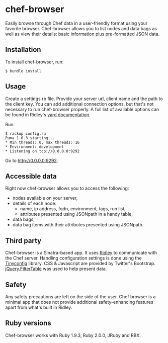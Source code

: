 chef-browser
============

Easily browse through Chef data in a user-friendly format using your favorite browser. Chef-browser allows you to list nodes and data bags as well as view their details: basic information plus pre-formatted JSON data.

## Installation

To install chef-browser, run:

```
$ bundle install
```

## Usage

Create a settings.rb file. Provide your server url, client name and the path to the client key. You can add additional connection options, but that's not necessary to run chef-browser properly. A full list of available options can be found in Ridley's [yard documentation](http://rubydoc.info/gems/ridley/Ridley/Client:initialize).

Run:

```
$ rackup config.ru
Puma 1.6.3 starting...
* Min threads: 0, max threads: 16
* Environment: development
* Listening on tcp://0.0.0.0:9292
```

Go to http://0.0.0.0:9292.

## Accessible data

Right now chef-browser allows you to access the following:
- nodes available on your server,
- details of each node:
    - name, ip address, fqdn, environment, tags, run list,
    - attributes presented using JSONpath in a handy table,
- data bags,
- data bag items with their attributes presented using JSONpath.

## Third party

Chef-browser is a Sinatra-based app. It uses [Ridley](http://github.com/RiotGames/ridley) to communicate with the Chef server. Handling configuration settings is done using the [Tinyconfig](http://github.com/3ofcoins/tinyconfig/) library. CSS & Javascript are provided by Twitter's Bootstrap. [jQuery.FilterTable](http://github.com/sunnywalker/jQuery.FilterTable) was used to help present data.

## Safety

Any safety precautions are left on the side of the user. Chef browser is a minimal app that does not provide additional safety-enhancing features apart from what's built in Ridley.

## Ruby versions

Chef-browser works with Ruby 1.9.3, Ruby 2.0.0, JRuby and RBX.
